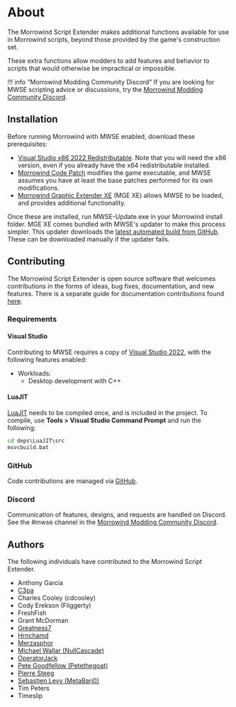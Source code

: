 # About

The Morrowind Script Extender makes additional functions available for use in Morrowind scripts, beyond those provided by the game's construction set.

These extra functions allow modders to add features and behavior to scripts that would otherwise be impractical or impossible.

!!! info "Morrowind Modding Community Discord"
	If you are looking for MWSE scripting advice or discussions, try the [Morrowind Modding Community Discord](https://discord.gg/QDEBbaP).

## Installation

Before running Morrowind with MWSE enabled, download these prerequisites:

- [Visual Studio x86 2022 Redistributable](https://aka.ms/vs/17/release/vc_redist.x86.exe). Note that you will need the x86 version, even if you already have the x64 redistributable installed.
- [Morrowind Code Patch](https://www.nexusmods.com/morrowind/mods/19510/) modifies the game executable, and MWSE assumes you have at least the base patches performed for its own modifications.
- [Morrowind Graphic Extender XE](https://www.nexusmods.com/morrowind/mods/41102) (MGE XE) allows MWSE to be loaded, and provides additional functionality.

Once these are installed, run MWSE-Update.exe in your Morrowind install folder. MGE XE comes bundled with MWSE's updater to make this process simpler. This updater downloads the [latest automated build from GitHub](https://github.com/MWSE/MWSE/releases/tag/build-automatic). These can be downloaded manually if the updater fails.


## Contributing

The Morrowind Script Extender is open source software that welcomes contributions in the forms of ideas, bug fixes, documentation, and new features. There is a separate guide for documentation contributions found [here](https://github.com/MWSE/MWSE/tree/master/docs).

### Requirements

#### Visual Studio

Contributing to MWSE requires a copy of [Visual Studio 2022](https://www.visualstudio.com/downloads/), with the following features enabled:

- Workloads:
	- Desktop development with C++

#### LuaJIT

[LuaJIT](https://luajit.org/) needs to be compiled once, and is included in the project. To compile, use **Tools > Visual Studio Command Prompt** and run the following:

```bat
cd deps\LuaJIT\src
msvcbuild.bat
```


### GitHub

Code contributions are managed via [GitHub](https://github.com/MWSE/MWSE).


### Discord

Communication of features, designs, and requests are handled on Discord. See the #mwse channel in the [Morrowind Modding Community Discord](https://discord.gg/QDEBbaP).


## Authors

The following individuals have contributed to the Morrowind Script Extender.

- Anthony Garcia
- [C3pa](https://github.com/C3pa)
- Charles Cooley (cdcooley)
- Cody Erekson (Fliggerty)
- FreshFish
- Grant McDorman
- [Greatness7](https://github.com/Greatness7)
- [Hrnchamd](https://github.com/Hrnchamd)
- [Merzasphor](https://github.com/Merzasphor)
- [Michael Wallar (NullCascade)](https://github.com/NullCascade)
- [OperatorJack](https://github.com/OperatorJack)
- [Pete Goodfellow (Petethegoat)](https://github.com/Petethegoat)
- [Pierre Steeg](https://github.com/pierresteeg)
- [Sebastien Levy (MetaBarj0)](https://github.com/MetaBarj0)
- Tim Peters
- Timeslip
